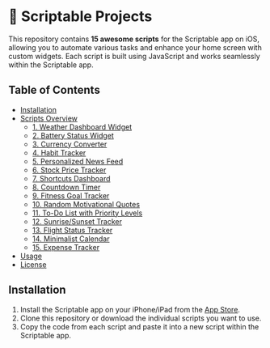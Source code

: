 # 📱 Scriptable Projects

This repository contains **15 awesome scripts** for the Scriptable app on iOS, allowing you to automate various tasks and enhance your home screen with custom widgets. Each script is built using JavaScript and works seamlessly within the Scriptable app.

## Table of Contents
- [Installation](#installation)
- [Scripts Overview](#scripts-overview)
  - [1. Weather Dashboard Widget](#1-weather-dashboard-widget)
  - [2. Battery Status Widget](#2-battery-status-widget)
  - [3. Currency Converter](#3-currency-converter)
  - [4. Habit Tracker](#4-habit-tracker)
  - [5. Personalized News Feed](#5-personalized-news-feed)
  - [6. Stock Price Tracker](#6-stock-price-tracker)
  - [7. Shortcuts Dashboard](#7-shortcuts-dashboard)
  - [8. Countdown Timer](#8-countdown-timer)
  - [9. Fitness Goal Tracker](#9-fitness-goal-tracker)
  - [10. Random Motivational Quotes](#10-random-motivational-quotes)
  - [11. To-Do List with Priority Levels](#11-to-do-list-with-priority-levels)
  - [12. Sunrise/Sunset Tracker](#12-sunrise-sunset-tracker)
  - [13. Flight Status Tracker](#13-flight-status-tracker)
  - [14. Minimalist Calendar](#14-minimalist-calendar)
  - [15. Expense Tracker](#15-expense-tracker)
- [Usage](#usage)
- [License](#license)

## Installation

1. Install the Scriptable app on your iPhone/iPad from the [App Store](https://apps.apple.com/us/app/scriptable/id1405459188).
2. Clone this repository or download the individual scripts you want to use.
3. Copy the code from each script and paste it into a new script within the Scriptable app.
